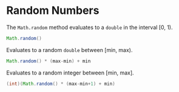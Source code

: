 # Random Numbers
The `Math.random` method evaluates to a `double` in the interval [0, 1).

```java
Math.random()
``` 

Evaluates to a random `double` between [min, max).

```java
Math.random() * (max-min) + min
```

Evaluates to a random integer between [min, max].

```java
(int)(Math.random() * (max-min+1) + min)
```



